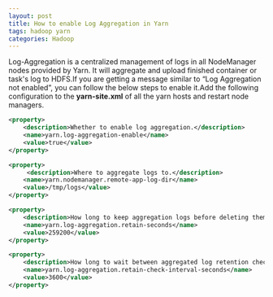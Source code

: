 ```yaml
---
layout: post
title: How to enable Log Aggregation in Yarn
tags: hadoop yarn
categories: Hadoop 
---
```

<div class="toc"></div>

Log-Aggregation is a centralized management of logs in all NodeManager nodes provided by Yarn. It will aggregate and upload finished container or task's log to HDFS.If you are getting a message similar to “Log Aggregation not enabled”, you can follow the below steps to enable it.Add the following configuration to the **yarn-site.xml** of all the yarn hosts and restart node managers.

```xml
<property>
    <description>Whether to enable log aggregation.</description>
    <name>yarn.log-aggregation-enable</name>
    <value>true</value>
</property>

<property>
	 <description>Where to aggregate logs to.</description>
    <name>yarn.nodemanager.remote-app-log-dir</name>
    <value>/tmp/logs</value>
</property>

<property>
    <description>How long to keep aggregation logs before deleting them.</description>
    <name>yarn.log-aggregation.retain-seconds</name>
    <value>259200</value>
</property>

<property>
    <description>How long to wait between aggregated log retention checks. If set to 0 or a negative value then the value is computed as one-tenth of the aggregated log retention time.</description>
    <name>yarn.log-aggregation.retain-check-interval-seconds</name>
    <value>3600</value>
</property>
```    

